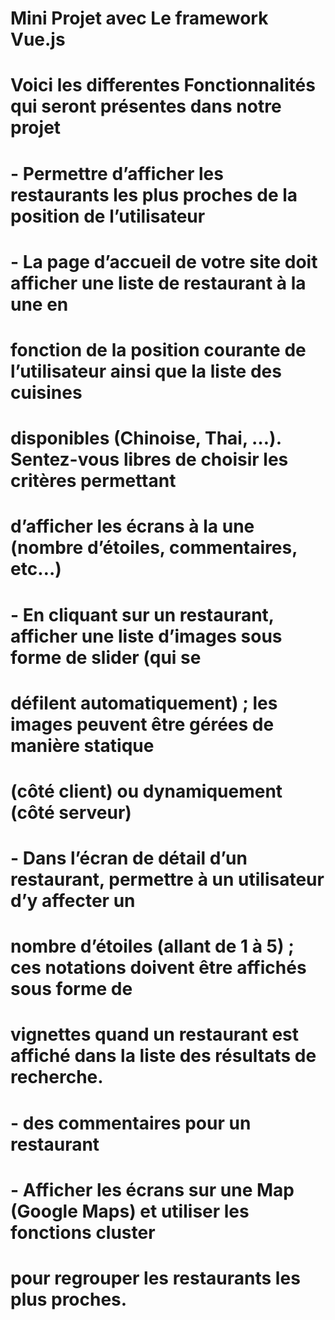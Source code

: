 # Mini Projet avec Le framework Vue.js

# Voici les differentes Fonctionnalités qui seront présentes dans notre projet
    
#    - Permettre d’afficher les restaurants les plus proches de la position de l’utilisateur
   # - La page d’accueil de votre site doit afficher une liste de restaurant à la une en
# fonction de la position courante de l’utilisateur ainsi que la liste des cuisines
# disponibles (Chinoise, Thai, …). Sentez-vous libres de choisir les critères permettant
# d’afficher les écrans à la une (nombre d’étoiles, commentaires, etc…)
 #   - En cliquant sur un restaurant, afficher une liste d’images sous forme de slider (qui se
 # défilent automatiquement) ; les images peuvent être gérées de manière statique
# (côté client) ou dynamiquement (côté serveur)
#    - Dans l’écran de détail d’un restaurant, permettre à un utilisateur d’y affecter un
# nombre d’étoiles (allant de 1 à 5) ; ces notations doivent être affichés sous forme de
# vignettes quand un restaurant est affiché dans la liste des résultats de recherche.
 #   -  des commentaires pour un restaurant
  #  - Afficher les écrans sur une Map (Google Maps) et utiliser les fonctions cluster
# pour regrouper les restaurants les plus proches.

